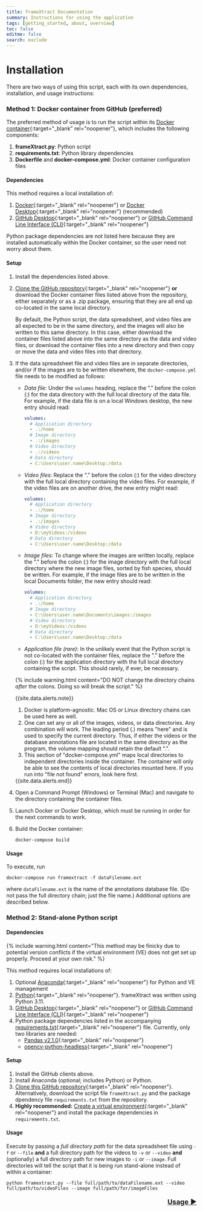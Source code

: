 ```yaml
---
title: frameXtract Documentation
summary: Instructions for using the application
tags: [getting_started, about, overview]
toc: false
editme: false
search: exclude
---
```


# Installation

There are two ways of using this script, each with its own dependencies, installation, and usage instructions:

### Method 1: Docker container from GitHub (preferred)

The preferred method of usage is to run the script within its [Docker container](https://www.docker.com/){:target="_blank" rel="noopener"}, which includes the following components:
1. **frameXtract.py**: Python script
2. **requirements.txt**: Python library dependencies
3. **Dockerfile** and **docker-compose.yml**: Docker container configuration files

#### Dependencies

This method requires a local installation of:
1. [Docker](https://www.docker.com/){:target="_blank" rel="noopener"} or [Docker Desktop](https://www.docker.com/products/docker-desktop/){:target="_blank" rel="noopener"} (recommended)
2. [GitHub Desktop](https://desktop.github.com/){:target="_blank" rel="noopener"} or [GitHub Command Line Interface (CLI)](https://cli.github.com/){:target="_blank" rel="noopener"}

Python package dependencies are not listed here because they are installed automatically within the Docker container, so the user need not worry about them.

#### Setup

1. Install the dependencies listed above.
2. [Clone the GitHub repository](https://docs.github.com/en/repositories/creating-and-managing-repositories/cloning-a-repository){:target="_blank" rel="noopener"} **or** download the Docker container files listed above from the repository, either separately or as a .zip package, ensuring that they are all end up co-located in the same local directory.
   
   By default, the Python script, the data spreadsheet, and video files are all expected to be in the same directory, and the images will also be written to this same directory. In this case, either download the container files listed above into the same directory as the data and video files, or download the container files into a new directory and then copy or move the data and video files into that directory.
   
3. If the data spreadsheet file and video files are in separate directories, and/or if the images are to be written elsewhere, the ```docker-compose.yml``` file needs to be modified as follows:
      * *Data file*: Under the ```volumes``` heading, replace the "." before the colon (:) for the data directory with the full local directory of the data file. For example, if the data file is on a local Windows desktop, the new entry should read:
      
        ```yml
        volumes:
          # Application directory
          - .:/home
          # Image directory
          - .:/images
          # Video directory
          - .:/videos
          # Data directory
          - C:\Users\user.name\Desktop:/data
        ```
      
      * *Video files*: Replace the "." before the colon (:) for the video directory with the full local directory containing the video files. For example, if the video files are on another drive, the new entry might read:
      
        ```yml
        volumes:
          # Application directory
          - .:/home
          # Image directory
          - .:/images
          # Video directory
          - D:\myVideos:/videos
          # Data directory
          - C:\Users\user.name\Desktop:/data
        ```
      
      * *Image files*: To change where the images are written locally, replace the "." before the colon (:) for the image directory with the full local directory where the new image files, sorted by fish species, should be written. For example, if the image files are to be written in the local Documents folder, the new entry should read:

        ```yml
        volumes:
          # Application directory
          - .:/home
          # Image directory
          - C:\Users\user.name\Documents\images:/images
          # Video directory
          - D:\myVideos:/videos
          # Data directory
          - C:\Users\user.name\Desktop:/data
        ```
      
      * *Application file (rare)*: In the unlikely event that the Python script is not co-located with the container files, replace the "." before the colon (:) for the application directory with the full local directory containing the script. This should rarely, if ever, be necessary.

    {% include warning.html content="DO NOT change the directory chains *after* the colons. Doing so will break the script." %}

    {{site.data.alerts.note}}
    <ol type="1">
    <li>Docker is platform-agnostic. Mac OS or Linux directory chains can be used here as well.</li>
    <li>One can set any or all of the images, videos, or data directories. Any combination will work. The leading period (.) means "here" and is used to specify the current directory. Thus, if either the videos or the database annotations file are located in the same directory as the program, the volume mapping should retain the default ".".</li>
    <li>This section of "docker-compose.yml" maps local directories to independent directories inside the container. The container will only be able to see the contents of local directories mounted here. If you run into "file not found" errors, look here first.</li>
    </ol>
    {{site.data.alerts.end}}

 4. Open a Command Prompt (Windows) or Terminal (Mac) and navigate to the directory containing the container files.
 5. Launch Docker or Docker Desktop, which must be running in order for the next commands to work.
 6. Build the Docker container:

    ```shell
    docker-compose build
    ```


#### Usage

To execute, run

```shell
docker-compose run framextract -f dataFilename.ext
```

where ```dataFilename.ext``` is the name of the annotations database file. (Do not pass the full directory chain; just the file name.) Additional options are described below.


### Method 2: Stand-alone Python script

#### Dependencies

{% include warning.html content="This method may be finicky due to potential version conflicts if the virtual environment (VE) does not get set up properly. Proceed at your own risk." %}

This method requires local installations of:
1. Optional [Anaconda](https://www.anaconda.com/){:target="_blank" rel="noopener"} for Python and VE management
2. [Python](https://www.python.org/downloads/){:target="_blank" rel="noopener"}. frameXtract was written using Python 3.11.
3. [GitHub Desktop](https://desktop.github.com/){:target="_blank" rel="noopener"} or [GitHub Command Line Interface (CLI)](https://cli.github.com/){:target="_blank" rel="noopener"}
4. Python package dependencies listed in the accompanying [requirements.txt](https://github.com/MattGrossi-NOAA/SEFSC-FATES-ATI-FrameXtraction/blob/main/requirements.txt){:target="_blank" rel="noopener"} file. Currently, only two libraries are needed:
    - [Pandas v2.1.0](https://pandas.pydata.org/docs/whatsnew/v2.1.0.html){:target="_blank" rel="noopener"}
    - [opencv-python-headless](https://pypi.org/project/opencv-python-headless/){:target="_blank" rel="noopener"}

#### Setup

1. Install the GitHub clients above.
2. Install Anaconda (optional; includes Python) or Python.
3. [Clone this GitHub repository](https://docs.github.com/en/repositories/creating-and-managing-repositories/cloning-a-repository){:target="_blank" rel="noopener"}. Alternatively, download the script file ```frameXtract.py``` and the package dpendency file ```requirements.txt``` from the repository.
4. **Highly recommended:** [Create a virtual environment](https://docs.python.org/3/library/venv.html){:target="_blank" rel="noopener"} and install the package dependencies in ```requirements.txt```.

#### Usage

Execute by passing a *full directory path* for the data spreadsheet file using ```-f``` or ```--file``` **and** a full directory path for the videos to ```-v``` or ```--video``` **and** (optionally) a full directory path for new images to ```-i``` or ```--image```. Full directories will tell the script that it is being run stand-alone instead of within a container:

   ```shell
   python framextract.py --file full/path/to/dataFilename.ext --video full/path/to/videoFiles --image full/path/for/imageFiles
   ```

<p style="text-align:right; font-size:large;">
    <a href="{{ site.url }}{{ site.baseurl }}/about.html"> <b>Usage</b> &#9654; </a>
</p>